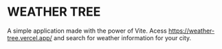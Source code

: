 # WEATHER TREE

A simple application made with the power of Vite. Acess https://weather-tree.vercel.app/ and search for weather information for your city.
